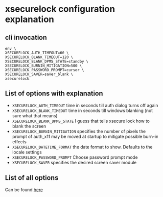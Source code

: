 # xsecurelock configuration explanation

## cli invocation

```
env \
XSECURELOCK_AUTH_TIMEOUT=60 \
XSECURELOCK_BLANK_TIMEOUT=120 \
XSECURELOCK_BLANK_DPMS_STATE=standby \
XSECURELOCK_BURNIN_MITIGATION=500 \
XSECURELOCK_PASSWORD_PROMPT=cursor \
XSECURELOCK_SAVER=saver_blank \
xsecurelock
```

## List of options with explanation

* `XSECURELOCK_AUTH_TIMEOUT` time in seconds till auth dialog turns off again
* `XSECURELOCK_BLANK_TIMEOUT` time in seconds till windows blanking (not sure what that means)
* `XSECURELOCK_BLANK_DPMS_STATE` I guess that tells xsecure lock how to blank the screen
* `XSECURELOCK_BURNIN_MITIGATION` specifies the number of pixels the prompt of auth_x11 may be moved at startup to mitigate possible burn-in effects
* `XSECURELOCK_DATETIME_FORMAT` the date format to show. Defaults to the locale settings
* `XSECURELOCK_PASSWORD_PROMPT` Choose password prompt mode
* `XSECURELOCK_SAVER` specifies the desired screen saver module

## List of all options

Can be found [here](https://github.com/google/xsecurelock#options)
